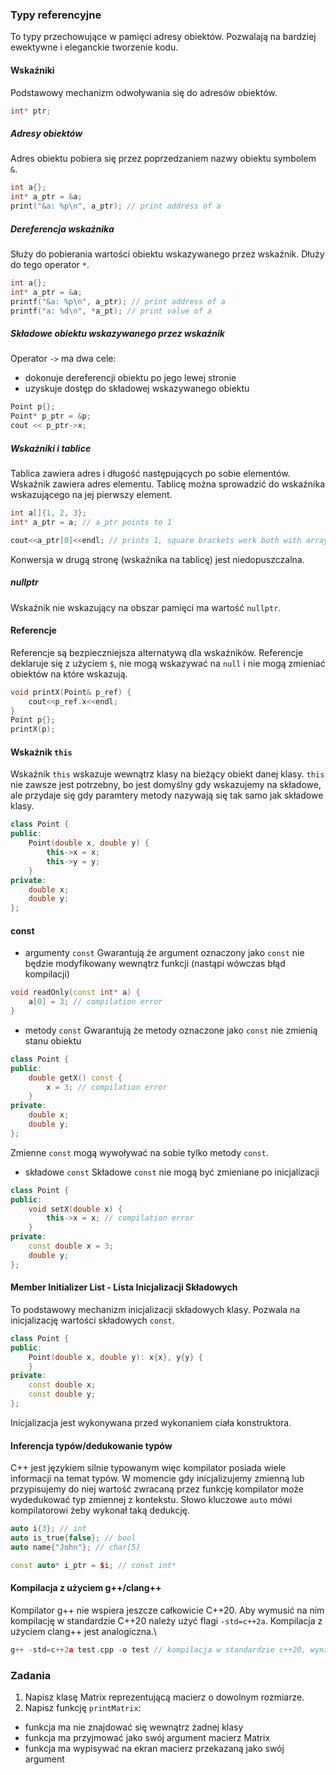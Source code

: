 ### Typy referencyjne
To typy przechowujące w pamięci adresy obiektów.
Pozwalają na bardziej ewektywne i eleganckie tworzenie kodu.

#### Wskaźniki
Podstawowy mechanizm odwoływania się do adresów obiektów.

```cpp
int* ptr;
```

##### Adresy obiektów
Adres obiektu pobiera się przez poprzedzaniem nazwy obiektu symbolem `&`.
```cpp
int a{};
int* a_ptr = &a;
print("&a: %p\n", a_ptr); // print address of a
```

##### Dereferencja wskaźnika
Służy do pobierania wartości obiektu wskazywanego przez wskaźnik.
Dłuży do tego operator `*`.
```cpp
int a{};
int* a_ptr = &a;
printf("&a: %p\n", a_ptr); // print address of a
printf("a: %d\n", *a_pt); // print value of a
```

##### Składowe obiektu wskazywanego przez wskaźnik
Operator `->` ma dwa cele:
* dokonuje dereferencji obiektu po jego lewej stronie
* uzyskuje dostęp do składowej wskazywanego obiektu

```cpp
Point p{};
Point* p_ptr = &p;
cout << p_ptr->x;
```

##### Wskaźniki i tablice
Tablica zawiera adres i długość następujących po sobie elementów.
Wskaźnik zawiera adres elementu.
Tablicę można sprowadzić do wskaźnika wskazującego na jej pierwszy element.
```cpp
int a[]{1, 2, 3};
int* a_ptr = a; // a_ptr points to 1

cout<<a_ptr[0]<<endl; // prints 1, square brackets work both with arrays and pointers
```
Konwersja w drugą stronę (wskaźnika na tablicę) jest niedopuszczalna.

##### nullptr
Wskaźnik nie wskazujący na obszar pamięci ma wartość `nullptr`.

#### Referencje
Referencje są bezpieczniejsza alternatywą dla wskaźników.
Referencje deklaruje się z użyciem `$`, nie mogą wskazywać na `null` i nie mogą zmieniać obiektów na które wskazują.
```cpp
void printX(Point& p_ref) {
    cout<<p_ref.x<<endl;
}
Point p{};
printX(p);
```

#### Wskaźnik `this`
Wskaźnik `this` wskazuje wewnątrz klasy na bieżący obiekt danej klasy.
`this` nie zawsze jest potrzebny, bo jest domyślny gdy wskazujemy na składowe, ale przydaje się gdy paramtery metody nazywają się tak samo jak składowe klasy.
```cpp
class Point {
public:
    Point(double x, double y) {
        this->x = x;
        this->y = y;
    }
private:
    double x;
    double y;
};
```

#### const
* argumenty `const`
Gwarantują że argument oznaczony jako `const` nie będzie modyfikowany wewnątrz funkcji (nastąpi wówczas błąd kompilacji)
```cpp
void readOnly(const int* a) {
    a[0] = 3; // compilation error
}
```
* metody `const`
Gwarantują że metody oznaczone jako `const` nie zmienią stanu obiektu
```cpp
class Point {
public:
    double getX() const {
        x = 3; // compilation error
    }
private:
    double x;
    double y;
};
```
Zmienne `const` mogą wywoływać na sobie tylko metody `const`.
* składowe `const`
Składowe `const` nie mogą być zmieniane po inicjalizacji
```cpp
class Point {
public:
    void setX(double x) {
        this->x = x; // compilation error
    }
private:
    const double x = 3;
    double y;
};
```

#### Member Initializer List - Lista Inicjalizacji Składowych
To podstawowy mechanizm inicjalizacji składowych klasy.
Pozwala na inicjalizację wartości składowych `const`.
```cpp
class Point {
public:
    Point(double x, double y): x{x}, y{y} {
    }
private:
    const double x;
    const double y;
};
```
Inicjalizacja jest wykonywana przed wykonaniem ciała konstruktora.

#### Inferencja typów/dedukowanie typów
C++ jest językiem silnie typowanym więc kompilator posiada wiele informacji na temat typów.
W momencie gdy inicjalizujemy zmienną lub przypisujemy do niej wartość zwracaną przez funkcję kompilator może wydedukować typ zmiennej z kontekstu.
Słowo kluczowe `auto` mówi kompilatorowi żeby wykonał taką dedukcję.
```cpp
auto i{3}; // int
auto is_true{false}; // bool
auto name{"John"}; // char[5]

const auto* i_ptr = $i; // const int*
```

#### Kompilacja z użyciem g++/clang++
Kompilator g++ nie wspiera jeszcze całkowicie C++20.
Aby wymusić na nim kompilację w standardzie C++20 należy użyć flagi `-std=c++2a`.
Kompilacja z użyciem clang++ jest analogiczna.\\
```cpp
g++ -std=c++2a test.cpp -o test // kompilacja w standardzie c++20, wynikiem jest plik test
```

### Zadania
1. Napisz klasę Matrix reprezentującą macierz o dowolnym rozmiarze.
2. Napisz funkcję `printMatrix`:
* funkcja ma nie znajdować się wewnątrz żadnej klasy
* funkcja ma przyjmować jako swój argument macierz Matrix
* funkcja ma wypisywać na ekran macierz przekazaną jako swój argument